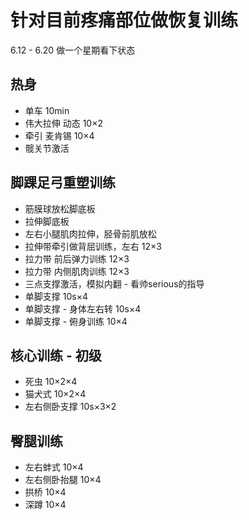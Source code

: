 # 针对目前疼痛部位做恢复训练
6.12 - 6.20 做一个星期看下状态

## 热身
- 单车 10min
- 伟大拉伸 动态 10×2
- 牵引 麦肯锡  10×4
- 髋关节激活

## 脚踝足弓重塑训练
- 筋膜球放松脚底板
- 拉伸脚底板
- 左右小腿肌肉拉伸，胫骨前肌放松
- 拉伸带牵引做背屈训练，左右 12×3
- 拉力带 前后弹力训练  12×3
- 拉力带 内侧肌肉训练  12×3
- 三点支撑激活，模拟内翻  - 看帅serious的指导
- 单脚支撑 10s×4
- 单脚支撑 - 身体左右转 10s×4
- 单脚支撑 - 俯身训练   10×4

## 核心训练 - 初级 
- 死虫  10×2×4
- 猫犬式 10×2×4
- 左右侧卧支撑 10s×3×2

## 臀腿训练
- 左右蚌式 10×4
- 左右侧卧抬腿 10×4
- 拱桥 10×4
- 深蹲 10×4




